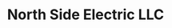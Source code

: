---
title: "North Side Electric LLC"
url: /brooklyn-park/north-side-electric-llc/
shop: electrical
---